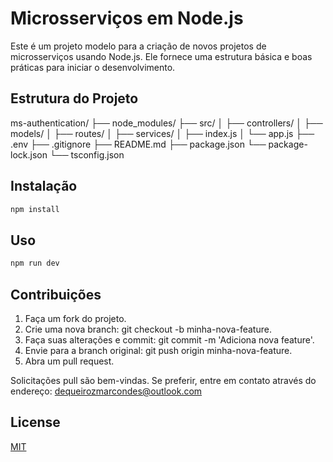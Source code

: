 # Microsserviços em Node.js

Este é um projeto modelo para a criação de novos projetos de microsserviços usando Node.js. Ele fornece uma estrutura básica e boas práticas para iniciar o desenvolvimento.

## Estrutura do Projeto

ms-authentication/
├── node_modules/
├── src/
│ ├── controllers/
│ ├── models/
│ ├── routes/
│ ├── services/
│ ├── index.js
│ └── app.js
├── .env
├── .gitignore
├── README.md
├── package.json
└── package-lock.json
└── tsconfig.json

## Instalação

```bash
npm install
```

## Uso

```bash
npm run dev
```

## Contribuições

1. Faça um fork do projeto.
2. Crie uma nova branch: git checkout -b minha-nova-feature.
3. Faça suas alterações e commit: git commit -m 'Adiciona nova feature'.
4. Envie para a branch original: git push origin minha-nova-feature.
5. Abra um pull request.

Solicitações pull são bem-vindas. Se preferir, entre em contato através do endereço: dequeirozmarcondes@outlook.com

## License

[MIT](https://choosealicense.com/licenses/mit/)